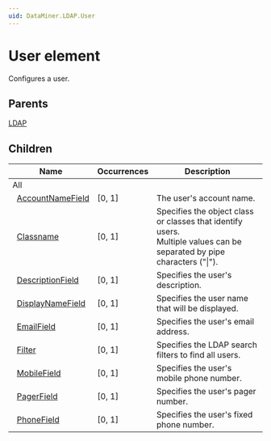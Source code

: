 ```yaml
---
uid: DataMiner.LDAP.User
---
```


# User element

Configures a user.

## Parents

[LDAP](xref:DataMiner.LDAP)

## Children

| Name | Occurrences | Description |
| --- | --- | --- |
| All |  |  |
| &#160;&#160;[AccountNameField](xref:DataMiner.LDAP.User.AccountNameField) | [0, 1] | The user's account name. |
| &#160;&#160;[Classname](xref:DataMiner.LDAP.User.Classname) | [0, 1] | Specifies the object class or classes that identify users.<br>Multiple values can be separated by pipe characters ("\|"). |
| &#160;&#160;[DescriptionField](xref:DataMiner.LDAP.User.DescriptionField) | [0, 1] | Specifies the user's description. |
| &#160;&#160;[DisplayNameField](xref:DataMiner.LDAP.User.DisplayNameField) | [0, 1] | Specifies the user name that will be displayed. |
| &#160;&#160;[EmailField](xref:DataMiner.LDAP.User.EmailField) | [0, 1] | Specifies the user's email address. |
| &#160;&#160;[Filter](xref:DataMiner.LDAP.User.Filter) | [0, 1] | Specifies the LDAP search filters to find all users. |
| &#160;&#160;[MobileField](xref:DataMiner.LDAP.User.MobileField) | [0, 1] | Specifies the user's mobile phone number. |
| &#160;&#160;[PagerField](xref:DataMiner.LDAP.User.PagerField) | [0, 1] | Specifies the user's pager number. |
| &#160;&#160;[PhoneField](xref:DataMiner.LDAP.User.PhoneField) | [0, 1] | Specifies the user's fixed phone number. |
